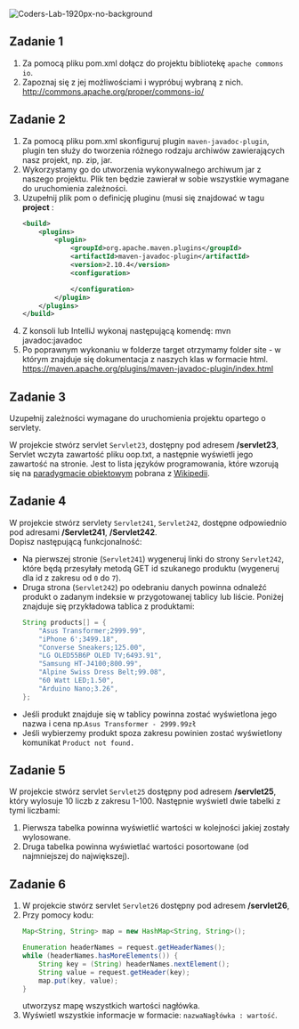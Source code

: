 ![Coders-Lab-1920px-no-background](https://user-images.githubusercontent.com/152855/73064373-5ed69780-3ea1-11ea-8a71-3d370a5e7dd8.png)


## Zadanie 1

1. Za pomocą pliku pom.xml dołącz do projektu bibliotekę `apache commons io`.
2. Zapoznaj się z jej możliwościami i wypróbuj wybraną z nich.
    http://commons.apache.org/proper/commons-io/

## Zadanie 2

1. Za pomocą pliku pom.xml skonfiguruj plugin `maven-javadoc-plugin`, plugin ten służy do tworzenia różnego rodzaju archiwów zawierających nasz projekt, np. zip, jar.
2. Wykorzystamy go do utworzenia wykonywalnego archiwum jar z naszego projektu. Plik ten będzie zawierał w sobie wszystkie wymagane do uruchomienia zależności.
3. Uzupełnij plik pom o definicję pluginu (musi się znajdować w tagu **project**  :
    ```xml
    <build>
        <plugins>
            <plugin>
                <groupId>org.apache.maven.plugins</groupId>
                <artifactId>maven-javadoc-plugin</artifactId>
                <version>2.10.4</version>
                <configuration>

                </configuration>
            </plugin>
        </plugins>
    </build>
    ```
4. Z konsoli lub IntelliJ wykonaj następującą komendę:
mvn javadoc:javadoc
5. Po poprawnym wykonaniu w folderze target otrzymamy folder site - w którym znajduje się dokumentacja z naszych klas w formacie html.
https://maven.apache.org/plugins/maven-javadoc-plugin/index.html

## Zadanie 3

Uzupełnij zależności wymagane do uruchomienia projektu opartego o servlety.

W projekcie stwórz servlet `Servlet23`, dostępny pod adresem **/servlet23**,  
Servlet wczyta zawartość pliku oop.txt, a następnie wyświetli jego zawartość na stronie. 
Jest to lista języków programowania, które wzorują się na [paradygmacie obiektowym][oop-paradygmat] pobrana z [Wikipedii][oop-wiki].


<!-- Links -->
[oop-paradygmat]:https://pl.wikipedia.org/wiki/Programowanie_obiektowe
[oop-wiki]:https://en.wikipedia.org/wiki/List_of_object-oriented_programming_languages

## Zadanie 4

W projekcie stwórz servlety `Servlet241`, `Servlet242`, dostępne odpowiednio pod adresami
 **/Servlet241**, **/Servlet242**.  
Dopisz następującą funkcjonalność:
* Na pierwszej stronie (`Servlet241`) wygeneruj linki do strony `Servlet242`, 
które będą przesyłały metodą GET id szukanego produktu (wygeneruj dla id z zakresu od `0` do `7`).
* Druga strona (`Servlet242`) po odebraniu danych powinna odnaleźć produkt o zadanym indeksie
w przygotowanej tablicy lub liście. 
Poniżej znajduje się przykładowa tablica z produktami:
    ```java
    String products[] = {
        "Asus Transformer;2999.99",
        "iPhone 6';3499.18",
        "Converse Sneakers;125.00",
        "LG OLED55B6P OLED TV;6493.91",
        "Samsung HT-J4100;800.99",
        "Alpine Swiss Dress Belt;99.08",
        "60 Watt LED;1.50",
        "Arduino Nano;3.26",
    };
    ```
* Jeśli produkt znajduje się w tablicy powinna zostać wyświetlona jego nazwa i cena np.`Asus Transformer - 2999.99zł`
* Jeśli wybierzemy produkt spoza zakresu powinien zostać wyświetlony komunikat `Product not found.`



## Zadanie 5

W projekcie stwórz servlet `Servlet25` dostępny pod adresem **/servlet25**, 
który wylosuje 10 liczb z zakresu 1-100. Następnie wyświetl dwie tabelki z tymi liczbami:
1. Pierwsza tabelka powinna wyświetlić wartości w kolejności jakiej zostały wylosowane.
2. Druga tabelka powinna wyświetlać wartości posortowane (od najmniejszej do największej).


## Zadanie 6

1. W projekcie stwórz servlet `Servlet26` dostępny pod adresem **/servlet26**,
2. Przy pomocy kodu:
    ````java
    Map<String, String> map = new HashMap<String, String>();
    
    Enumeration headerNames = request.getHeaderNames();
    while (headerNames.hasMoreElements()) {
        String key = (String) headerNames.nextElement();
        String value = request.getHeader(key);
        map.put(key, value);
    }
    ````
    utworzysz mapę wszystkich wartości nagłówka.
3. Wyświetl wszystkie informacje w formacie: `nazwaNagłówka : wartość`.
